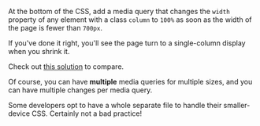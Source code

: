 At the bottom of the CSS, add a media query that changes the `width` property of any element with a class `column` to `100%` as soon as the width of the page is fewer than `700px`.
    
      
    
If you've done it right, you'll see the page turn to a single-column display when you shrink it.
    
      
    
Check out [this solution](https://codepen.io/ElevationPen/pen/KLJLGV?editors=0100) to compare.
    
      
    
Of course, you can have **multiple** media queries for multiple sizes, and you can have multiple changes per media query.
    
      
    
Some developers opt to have a whole separate file to handle their smaller-device CSS. Certainly not a bad practice!
